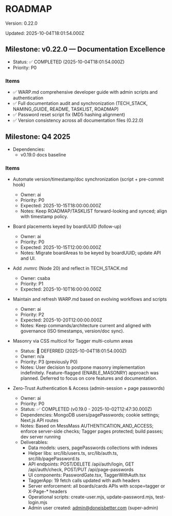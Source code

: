 # ROADMAP

Version: 0.22.0

Updated: 2025-10-04T18:01:54.000Z

## Milestone: v0.22.0 — Documentation Excellence
- Status: ✅ COMPLETED (2025-10-04T18:01:54.000Z)
- Priority: P0

### Items
- ✅ WARP.md comprehensive developer guide with admin scripts and authentication
- ✅ Full documentation audit and synchronization (TECH_STACK, NAMING_GUIDE, README, TASKLIST, ROADMAP)
- ✅ Password reset script fix (MD5 hashing alignment)
- ✅ Version consistency across all documentation files (0.22.0)

## Milestone: Q4 2025
- Dependencies:
  - v0.19.0 docs baseline

### Items
- Automate version/timestamp/doc synchronization (script + pre-commit hook)
  - Owner: ai
  - Priority: P0
  - Expected: 2025-10-15T18:00:00.000Z
  - Notes: Keep ROADMAP/TASKLIST forward-looking and synced; align with timestamp policy.

- Board placements keyed by boardUUID (follow-up)
  - Owner: ai
  - Priority: P0
  - Expected: 2025-10-15T12:00:00.000Z
  - Notes: Migrate boardAreas to be keyed by boardUUID; update API and UI.

- Add .nvmrc (Node 20) and reflect in TECH_STACK.md
  - Owner: csaba
  - Priority: P1
  - Expected: 2025-10-10T16:00:00.000Z

- Maintain and refresh WARP.md based on evolving workflows and scripts
  - Owner: ai
  - Priority: P2
  - Expected: 2025-10-20T12:00:00.000Z
  - Notes: Keep commands/architecture current and aligned with governance (ISO timestamps, version/doc sync).

- Masonry via CSS multicol for Tagger multi-column areas
  - Status: 🚫 DEFERRED (2025-10-04T18:01:54.000Z)
  - Owner: n/a
  - Priority: P3 (previously P0)
  - Notes: User decision to postpone masonry implementation indefinitely. Feature-flagged (ENABLE_MASONRY) approach was planned. Deferred to focus on core features and documentation.

- Zero-Trust Authentication & Access (admin-session + page passwords)
  - Owner: ai
  - Priority: P0
  - Status: ✅ COMPLETED (v0.19.0 - 2025-10-02T12:47:30.000Z)
  - Dependencies: MongoDB users/pagePasswords; cookie settings; Next.js API routes
  - Notes: Based on MessMass AUTHENTICATION_AND_ACCESS; enforce server-side checks; Tagger pages protected; build passes; dev server running
  - Deliverables:
    * Data models: users, pagePasswords collections with indexes
    * Helper libs: src/lib/users.ts, src/lib/auth.ts, src/lib/pagePassword.ts
    * API endpoints: POST/DELETE /api/auth/login, GET /api/auth/check, POST/PUT /api/page-passwords
    * UI components: PasswordGate.tsx, TaggerWithAuth.tsx
    * TaggerApp: 19 fetch calls updated with auth headers
    * Server enforcement: all boards/cards APIs with scope=tagger or X-Page-* headers
    * Operational scripts: create-user.mjs, update-password.mjs, test-login.mjs
    * Admin user created: admin@doneisbetter.com (super-admin)
